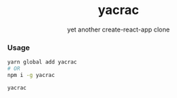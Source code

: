 <h1 align="center">yacrac</h1>
<p align="center">yet another create-react-app clone</p>

### Usage

```bash
yarn global add yacrac
# OR
npm i -g yacrac
```

```bash
yacrac
```
